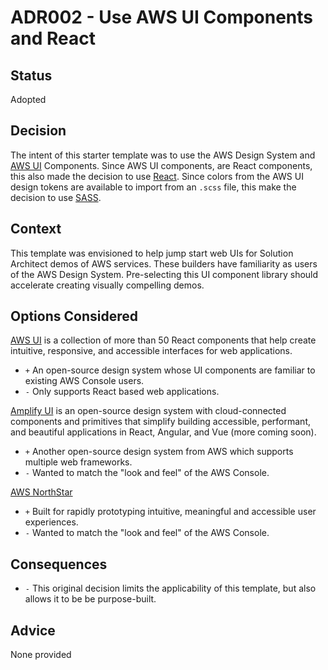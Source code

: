 # ADR002 - Use AWS UI Components and React

## Status

Adopted

## Decision

The intent of this starter template was to use the AWS Design System and [AWS UI](https://github.com/aws/awsui-documentation) Components.
Since AWS UI components, are React components, this also made the decision to use [React](https://reactjs.org/).
Since colors from the AWS UI design tokens are available to import from an `.scss` file, this make the decision to use [SASS](https://sass-lang.com/).

## Context

This template was envisioned to help jump start web UIs for Solution Architect demos of AWS services.
These builders have familiarity as users of the AWS Design System. Pre-selecting this UI component
library should accelerate creating visually compelling demos.

## Options Considered

[AWS UI](https://github.com/aws/awsui-documentation) is a collection of more than 50 React
components that help create intuitive, responsive, and accessible interfaces for web applications.

- `+` An open-source design system whose UI components are familiar to existing AWS Console users.
- `-` Only supports React based web applications.

[Amplify UI](https://ui.docs.amplify.aws/) is an open-source design system with cloud-connected
components and primitives that simplify building accessible, performant, and beautiful applications
in React, Angular, and Vue (more coming soon).

- `+` Another open-source design system from AWS which supports multiple web frameworks.
- `-` Wanted to match the "look and feel" of the AWS Console.

[AWS NorthStar](https://github.com/aws/aws-northstar)

- `+` Built for rapidly prototyping intuitive, meaningful and accessible user experiences.
- `-` Wanted to match the "look and feel" of the AWS Console.

## Consequences

- `-` This original decision limits the applicability of this template, but also allows it to be be purpose-built.

## Advice

None provided
